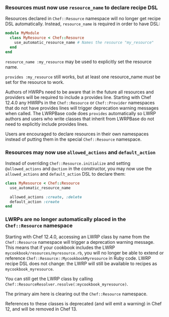<!---
This file is reset every time a new release is done. This file describes changes that have not yet been released.

Example Doc Change:
### Headline for the required change
Description of the required change.
-->

### Resources must now use `resource_name` to declare recipe DSL

Resources declared in `Chef::Resource` namespace will no longer get recipe DSL
automatically.  Instead, `resource_name` is required in order to have DSL:

```ruby
module MyModule
  class MyResource < Chef::Resource
    use_automatic_resource_name # Names the resource "my_resource"
  end
end
```

`resource_name :my_resource` may be used to explicitly set the resource name.

`provides :my_resource` still works, but at least one resource_name *must* be
set for the resource to work.

Authors of HWRPs need to be aware that in the future all resources and providers will be required to include a provides line. Starting with Chef 12.4.0 any HWRPs in the `Chef::Resource` or `Chef::Provider` namespaces that do not have provides lines will trigger deprecation warning messages when called. The LWRPBase code does `provides` automatically so LWRP authors and users who write classes that inherit from LWRPBase do not need to explicitly include provides lines.

Users are encouraged to declare resources in their own namespaces instead of putting them in the special `Chef::Resource` namespace.

### Resources may now use `allowed_actions` and `default_action`

Instead of overriding `Chef::Resource.initialize` and setting `@allowed_actions` and `@action` in the constructor, you may now use the `allowed_actions` and `default_action` DSL to declare them:

```ruby
class MyResource < Chef::Resource
  use_automatic_resource_name

  allowed_actions :create, :delete
  default_action :create
end
```

### LWRPs are no longer automatically placed in the `Chef::Resource` namespace

Starting with Chef 12.4.0, accessing an LWRP class by name from the `Chef::Resource` namespace will trigger a deprecation warning message. This means that if your cookbook includes the LWRP `mycookbook/resources/myresource.rb`, you will no longer be able to extend or reference `Chef::Resource::MycookbookMyresource` in Ruby code.  LWRP recipe DSL does not change: the LWRP will still be available to recipes as `mycookbook_myresource`.

You can still get the LWRP class by calling `Chef::ResourceResolver.resolve(:mycookbook_myresource)`.

The primary aim here is clearing out the `Chef::Resource` namespace.

References to these classes is deprecated (and will emit a warning) in Chef 12, and will be removed in Chef 13.

